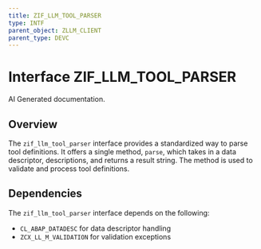 ```yaml
---
title: ZIF_LLM_TOOL_PARSER
type: INTF
parent_object: ZLLM_CLIENT
parent_type: DEVC
---
```


# Interface ZIF_LLM_TOOL_PARSER

AI Generated documentation.

## Overview

The `zif_llm_tool_parser` interface provides a standardized way to parse tool definitions. It offers a single method, `parse`, which takes in a data descriptor, descriptions, and returns a result string. The method is used to validate and process tool definitions.

## Dependencies

The `zif_llm_tool_parser` interface depends on the following:

* `CL_ABAP_DATADESC` for data descriptor handling
* `ZCX_LL_M_VALIDATION` for validation exceptions

